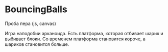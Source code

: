# BouncingBalls

Проба пера (js, canvas)

Игра наподобии арканоида. Есть платформа, которая отбивает шарик и выбивает блоки. Со временем платформа становится короче, а шариков становится больше.
